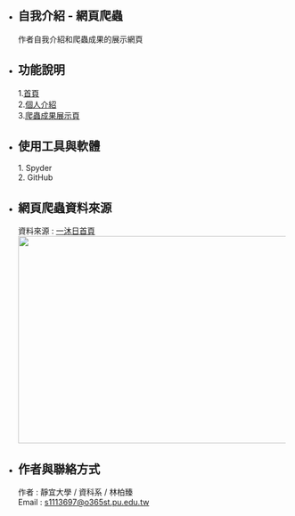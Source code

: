 - <h2>自我介紹 - 網頁爬蟲</h2>作者自我介紹和爬蟲成果的展示網頁
- <h2>功能說明</h2>
  1.<a href="https://nevergonnaletyoudown88.github.io/kkkkk/" rel="nofollow">首頁</a><br>
  2.<a href="https://github.com/NeverGonnaLetYouDown88/sleep">個人介紹</a><br>
  3.<a href="https://nevergonnaletyoudown88.github.io/self/">爬蟲成果展示頁</a>
- <h2>使用工具與軟體</h2>
  1. Spyder<br>
  2. GitHub
- <h2>網頁爬蟲資料來源</h2>
  資料來源 : <a href="https://www.aniceholiday.com.tw/" rel="nofollow">一沐日首頁</a><br>
  <img src="https://www.aniceholiday.com.tw/uploads/images/cache/eceea5558183594077abe3fb74600031-0x0-optimized.png" id="img" style="width: 496px; height: 372px;">
- <h2>作者與聯絡方式</h2>
  作者 : 靜宜大學 / 資科系 / 林柏臻<br>
  Email : <a href="mailto:s1113697@o365st.pu.edu.tw">s1113697@o365st.pu.edu.tw</a>

<!---
NeverGonnaLetYouDown88/NeverGonnaLetYouDown88 is a ✨ special ✨ repository because its `README.md` (this file) appears on your GitHub profile.
You can click the Preview link to take a look at your changes.
--->
